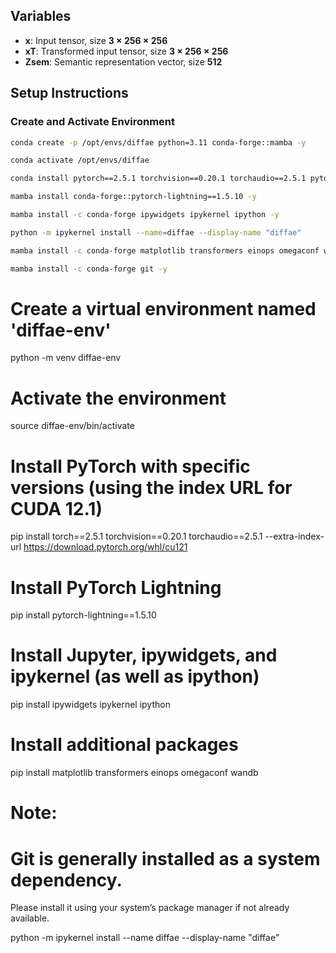 
## Variables
 - **x**: Input tensor, size **3 × 256 × 256**
 - **xT**: Transformed input tensor, size **3 × 256 × 256** 
 -  **Zsem**: Semantic representation vector, size **512**
## Setup Instructions
 ### Create and Activate Environment
  ```bash
conda create -p /opt/envs/diffae python=3.11 conda-forge::mamba -y

conda activate /opt/envs/diffae

conda install pytorch==2.5.1 torchvision==0.20.1 torchaudio==2.5.1 pytorch-cuda=12.1 -c pytorch -c nvidia -y

mamba install conda-forge::pytorch-lightning==1.5.10 -y

mamba install -c conda-forge ipywidgets ipykernel ipython -y

python -m ipykernel install --name=diffae --display-name "diffae"

mamba install -c conda-forge matplotlib transformers einops omegaconf wandb -y

mamba install -c conda-forge git -y
```


# Create a virtual environment named 'diffae-env'
python -m venv diffae-env

# Activate the environment
source diffae-env/bin/activate

# Install PyTorch with specific versions (using the index URL for CUDA 12.1)
pip install torch==2.5.1 torchvision==0.20.1 torchaudio==2.5.1 --extra-index-url https://download.pytorch.org/whl/cu121

# Install PyTorch Lightning
pip install pytorch-lightning==1.5.10

# Install Jupyter, ipywidgets, and ipykernel (as well as ipython)
pip install ipywidgets ipykernel ipython

# Install additional packages
pip install matplotlib transformers einops omegaconf wandb

# Note:
# Git is generally installed as a system dependency. 
Please install it using your system’s package manager if not already available.

python -m ipykernel install --name diffae --display-name "diffae"
